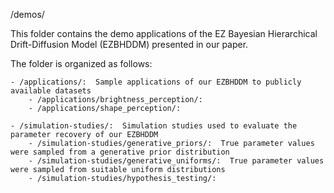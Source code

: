 /demos/

This folder contains the demo applications of the EZ Bayesian Hierarchical Drift-Diffusion Model (EZBHDDM) presented in our paper.

The folder is organized as follows:

    - /applications/:  Sample applications of our EZBHDDM to publicly available datasets
        - /applications/brightness_perception/:  
        - /applications/shape_perception/: 
  
    - /simulation-studies/:  Simulation studies used to evaluate the parameter recovery of our EZBHDDM
        - /simulation-studies/generative_priors/:  True parameter values were sampled from a generative prior distribution
        - /simulation-studies/generative_uniforms/:  True parameter values were sampled from suitable uniform distributions
        - /simulation-studies/hypothesis_testing/:  






